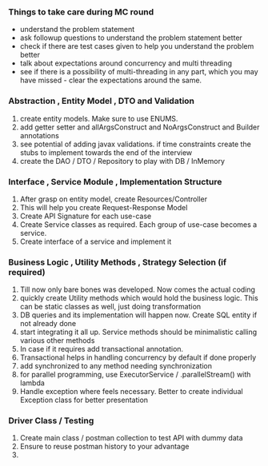 ### Things to take care during MC round

- understand the problem statement
- ask followup questions to understand the problem statement better
- check if there are test cases given to help you understand the problem better
- talk about expectations around concurrency and multi threading
- see if there is a possibility of multi-threading in any part, which you may have missed - clear the expectations around the same.

### Abstraction , Entity Model , DTO and Validation
1. create entity models. Make sure to use ENUMS.
2. add getter setter and allArgsConstruct and NoArgsConstruct and Builder annotations
3. see potential of adding javax validations. if time constraints create the stubs to implement towards the end of the interview
4. create the DAO / DTO / Repository to play with DB / InMemory

### Interface , Service Module , Implementation Structure
1. After grasp on entity model, create Resources/Controller
2. This will help you create Request-Response Model
3. Create API Signature for each use-case
4. Create Service classes as required. Each group of use-case becomes a service.
5. Create interface of a service and implement it

### Business Logic , Utility Methods , Strategy Selection (if required)
1. Till now only bare bones was developed. Now comes the actual coding
2. quickly create Utility methods which would hold the business logic. This can be static classes as well, just doing transformation
3. DB queries and its implementation will happen now. Create SQL entity if not already done
4. start integrating it all up. Service methods should be minimalistic calling various other methods
5. In case if it requires add transactional annotation.
6. Transactional helps in handling concurrency by default if done properly
7. add synchronized to any method needing synchronization
8. for parallel programming, use ExecutorService / .parallelStream() with lambda
9. Handle exception where feels necessary. Better to create individual Exception class for better presentation

### Driver Class / Testing
1. Create main class / postman collection to test API with dummy data
2. Ensure to reuse postman history to your advantage
3. 